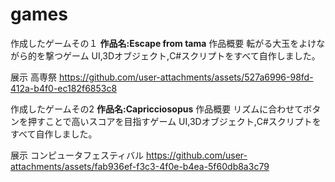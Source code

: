 # games
作成したゲームその１
**作品名:Escape from tama**
作品概要
転がる大玉をよけながら的を撃つゲーム
UI,3Dオブジェクト,C#スクリプトをすべて自作しました。

展示
高専祭
https://github.com/user-attachments/assets/527a6996-98fd-412a-b4f0-ec182f6853c8

作成したゲームその2
**作品名:Capricciosopus**
作品概要
リズムに合わせてボタンを押すことで高いスコアを目指すゲーム
UI,3Dオブジェクト,C#スクリプトをすべて自作しました。

展示
コンピュータフェスティバル
https://github.com/user-attachments/assets/fab936ef-f3c3-4f0e-b4ea-5f60db8a3c79

